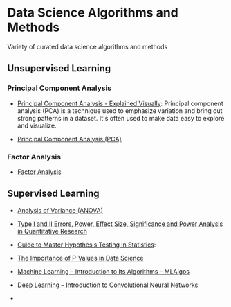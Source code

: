 # Data Science Algorithms and Methods
Variety of curated data science algorithms and methods

## Unsupervised Learning
### Principal Component Analysis
- [Principal Component Analysis - Explained Visually](http://setosa.io/ev/principal-component-analysis/): Principal component analysis (PCA) is a technique used to emphasize variation and bring out strong patterns in a dataset. It's often used to make data easy to explore and visualize.

- [Principal Component Analysis (PCA)](https://www.youtube.com/watch?v=_UVHneBUBW0)

### Factor Analysis
- [Factor Analysis](https://www.youtube.com/watch?reload=9&v=WV_jcaDBZ2I)

## Supervised Learning


- [Analysis of Variance (ANOVA)](https://www.youtube.com/watch?v=0Vj2V2qRU10)

- [Type I and II Errors, Power, Effect Size, Significance and Power Analysis in Quantitative Research](https://www.youtube.com/watch?v=OWn3Ko1WYTA)

- [Guide to Master Hypothesis Testing in Statistics](https://www.analyticsvidhya.com/blog/2015/09/hypothesis-testing-explained/): 

- [The Importance of P-Values in Data Science](https://opendatascience.com/the-importance-of-p-values-in-data-science/)

- [Machine Learning – Introduction to Its Algorithms – MLAlgos](https://vinodsblog.com/2018/03/26/machine-learning-introduction-to-its-algorithms-mlalgos/)

- [Deep Learning – Introduction to Convolutional Neural Networks](https://vinodsblog.com/2018/10/15/everything-you-need-to-know-about-convolutional-neural-networks/)

- 
